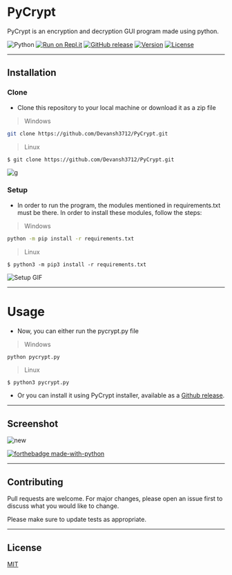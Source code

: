 # PyCrypt
PyCrypt is an encryption and decryption GUI program made using python.

![Python](https://img.shields.io/badge/-Python-000000?style=flat&logo=python)
[![Run on Repl.it](https://repl.it/badge/github/Devansh3712/PyCrypt)](https://repl.it/github/Devansh3712/PyCrypt)
[![GitHub release](https://img.shields.io/github/release/Naereen/StrapDown.js.svg)](https://github.com/Devansh3712/PyCrypt/releases/tag/v1.0)
[![Version](https://badge.fury.io/gh/tterb%2FHyde.svg)](https://badge.fury.io/gh/tterb%2FHyde)
[![License](http://img.shields.io/:license-mit-blue.svg)](http://doge.mit-license.org)

---

## Installation

### Clone
- Clone this repository to your local machine or download it as a zip file 
> Windows
```bash
git clone https://github.com/Devansh3712/PyCrypt.git
```
> Linux
```shell
$ git clone https://github.com/Devansh3712/PyCrypt.git
```

![g](https://user-images.githubusercontent.com/58616444/89152288-7b563980-d580-11ea-94e8-953ea102116d.gif)

### Setup
- In order to run the program, the modules mentioned in requirements.txt must be there. In order to install these modules, follow the steps:
> Windows
```bash
python -m pip install -r requirements.txt
```
> Linux
```shell
$ python3 -m pip3 install -r requirements.txt
```

![Setup GIF](https://user-images.githubusercontent.com/58616444/89149648-93c35580-d57a-11ea-8d38-e63ee375d609.gif)

---

# Usage
- Now, you can either run the pycrypt.py file
> Windows
```bash
python pycrypt.py
```
> Linux
```shell
$ python3 pycrypt.py
```

- Or you can install it using PyCrypt installer, available as a <a href="https://github.com/Devansh3712/PyCrypt/releases/tag/v1.0" target="_blank">Github release</a>.

---
## Screenshot

![new](https://user-images.githubusercontent.com/58616444/89252033-3db3e800-d636-11ea-82b4-23fe43480256.png)

[![forthebadge made-with-python](http://ForTheBadge.com/images/badges/made-with-python.svg)](https://www.python.org/)

---

## Contributing
Pull requests are welcome. For major changes, please open an issue first to discuss what you would like to change.

Please make sure to update tests as appropriate.

---

## License
[MIT](https://choosealicense.com/licenses/mit/)
